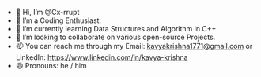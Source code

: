 - 👋 Hi, I’m @Cx-rrupt
- 👀 I’m a Coding Enthusiast.
- 🌱 I’m currently learning Data Structures and Algorithm in C++
- 💞️ I’m looking to collaborate on various open-source Projects.
- 📫 You can reach me through my
           Email: kavyakrishna1771@gmail.com 
          or LinkedIn: [https://www.linkedin.com/in/kavya-krishna ](https://www.linkedin.com/in/kavya-krishna-9b9304294/)        
- 😄 Pronouns: he / him


